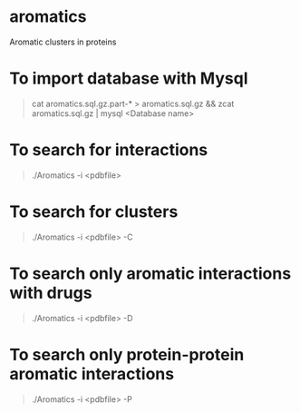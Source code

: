 # aromatics
Aromatic clusters in proteins

# To import database with Mysql
> cat aromatics.sql.gz.part-* > aromatics.sql.gz && zcat aromatics.sql.gz | mysql \<Database name\>

# To search for interactions
> ./Aromatics -i \<pdbfile\>

# To search for clusters
> ./Aromatics -i \<pdbfile\> -C

# To search only aromatic interactions with drugs
> ./Aromatics -i \<pdbfile\> -D

# To search only protein-protein aromatic interactions
> ./Aromatics -i \<pdbfile\> -P
